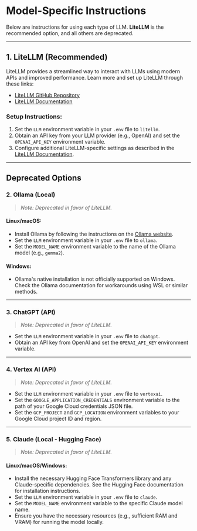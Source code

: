 # Model-Specific Instructions

Below are instructions for using each type of LLM. **LiteLLM** is the recommended option, and all others are deprecated.

---

## **1. LiteLLM (Recommended)**

LiteLLM provides a streamlined way to interact with LLMs using modern APIs and improved performance. Learn more and set up LiteLLM through these links:  
- [LiteLLM GitHub Repository](https://github.com/litellm)  
- [LiteLLM Documentation](https://docs.litellm.com)

### **Setup Instructions:**
1. Set the `LLM` environment variable in your `.env` file to `litellm`.
2. Obtain an API key from your LLM provider (e.g., OpenAI) and set the `OPENAI_API_KEY` environment variable.
3. Configure additional LiteLLM-specific settings as described in the [LiteLLM Documentation](https://docs.litellm.com).

---

## **Deprecated Options**

### **2. Ollama (Local)**

> *Note: Deprecated in favor of LiteLLM.*

#### **Linux/macOS:**
- Install Ollama by following the instructions on the [Ollama website](https://ollama.ai).
- Set the `LLM` environment variable in your `.env` file to `ollama`.
- Set the `MODEL_NAME` environment variable to the name of the Ollama model (e.g., `gemma2`).

#### **Windows:**
- Ollama's native installation is not officially supported on Windows. Check the Ollama documentation for workarounds using WSL or similar methods.

---

### **3. ChatGPT (API)**

> *Note: Deprecated in favor of LiteLLM.*

- Set the `LLM` environment variable in your `.env` file to `chatgpt`.
- Obtain an API key from OpenAI and set the `OPENAI_API_KEY` environment variable.

---

### **4. Vertex AI (API)**

> *Note: Deprecated in favor of LiteLLM.*

- Set the `LLM` environment variable in your `.env` file to `vertexai`.
- Set the `GOOGLE_APPLICATION_CREDENTIALS` environment variable to the path of your Google Cloud credentials JSON file.
- Set the `GCP_PROJECT` and `GCP_LOCATION` environment variables to your Google Cloud project ID and region.

---

### **5. Claude (Local - Hugging Face)**

> *Note: Deprecated in favor of LiteLLM.*

#### **Linux/macOS/Windows:**
- Install the necessary Hugging Face Transformers library and any Claude-specific dependencies. See the Hugging Face documentation for installation instructions.
- Set the `LLM` environment variable in your `.env` file to `claude`.
- Set the `MODEL_NAME` environment variable to the specific Claude model name.
- Ensure you have the necessary resources (e.g., sufficient RAM and VRAM) for running the model locally.
